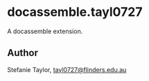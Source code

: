 # docassemble.tayl0727

A docassemble extension.

## Author

Stefanie Taylor, tayl0727@flinders.edu.au

